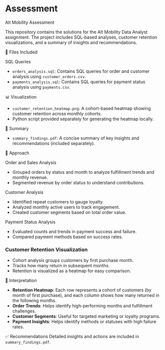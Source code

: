 # Assessment
Alt Mobility Assessment

This repository contains the solutions for the Alt Mobility Data Analyst assignment. The project includes SQL-based analyses, customer retention visualizations, and a summary of insights and recommendations.


📁 Files Included

SQL Queries
- `orders_analysis.sql`: Contains SQL queries for order and customer analysis using `customer_orders.csv`.
- `payments_analysis.sql`: Contains SQL queries for payment status analysis using `payments.csv`.

📊 Visualization
- `customer_retention_heatmap.png`: A cohort-based heatmap showing customer retention across monthly cohorts.
- Python script provided separately for generating the heatmap locally.

📄 Summary
- `summary_findings.pdf`: A concise summary of key insights and recommendations (included separately).

📌 Approach

Order and Sales Analysis
- Grouped orders by status and month to analyze fulfillment trends and monthly revenue.
- Segmented revenue by order status to understand contributions.

Customer Analysis
- Identified repeat customers to gauge loyalty.
- Analyzed monthly active users to track engagement.
- Created customer segments based on total order value.

Payment Status Analysis
- Evaluated counts and trends in payment success and failure.
- Compared payment methods based on success rates.

### Customer Retention Visualization
- Cohort analysis groups customers by first purchase month.
- Tracks how many return in subsequent months.
- Retention is visualized as a heatmap for easy comparison.

🧠 Interpretation

- **Retention Heatmap**: Each row represents a cohort of customers (by month of first purchase), and each column shows how many returned in the following months.
- **Order Trends**: Helps identify high-performing months and fulfillment challenges.
- **Customer Segments**: Useful for targeted marketing or loyalty programs.
- **Payment Insights**: Helps identify methods or statuses with high failure rates.

✅ Recommendations
Detailed insights and actions are included in `summary_findings.pdf`.



